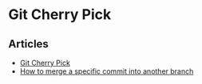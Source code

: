 # Git Cherry Pick

## Articles
- [Git Cherry Pick](https://www.atlassian.com/git/tutorials/cherry-pick)
- [How to merge a specific commit into another branch](https://dev.to/iamafro/how-to-merge-a-specific-commit-into-another-branch--oak)